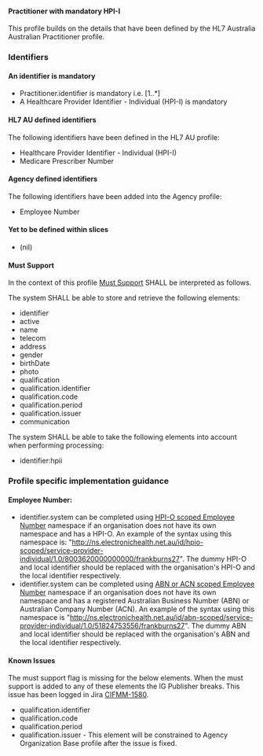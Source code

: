 #### Practitioner with mandatory HPI-I

This profile builds on the details that have been defined by the HL7 Australia Australian Practitioner profile.

### Identifiers
#### An identifier is mandatory
* Practitioner.identifier is mandatory i.e. [1..*]
* A Healthcare Provider Identifier - Individual (HPI-I) is mandatory

#### HL7 AU defined identifiers
The following identifiers have been defined in the HL7 AU profile:
* Healthcare Provider Identifier - Individual (HPI-I)
* Medicare Prescriber Number 

#### Agency defined identifiers
The following identifiers have been added into the Agency profile:
* Employee Number

#### Yet to be defined within slices
* (nil)

#### Must Support
In the context of this profile [Must Support](http://hl7.org/fhir/STU3/conformance-rules.html#mustSupport) SHALL be interpreted as follows.

The system SHALL be able to store and retrieve the following elements:
* identifier
* active
* name
* telecom
* address
* gender
* birthDate
* photo
* qualification
* qualification.identifier
* qualification.code
* qualification.period
* qualification.issuer
* communication

The system SHALL be able to take the following elements into account when performing processing:
* identifier:hpii
	
### Profile specific implementation guidance
#### Employee Number:
* identifier.system can be completed using [HPI-O scoped Employee Number](http://ns.electronichealth.net.au/id/hpio-scoped/service-provider-individual/1.0) namespace if an organisation does not have its own namespace and has a HPI-O. An example of the syntax using this namespace is: "http://ns.electronichealth.net.au/id/hpio-scoped/service-provider-individual/1.0/8003620000000000/frankburns27". The dummy HPI-O and local identifier should be replaced with the organisation's HPI-O and the local identifier respectively. 
* identifier.system can be completed using [ABN or ACN scoped Employee Number](http://ns.electronichealth.net.au/id/abn-scoped/service-provider-individual/1.0) namespace if an organisation does not have its own namespace and has a registered Australian Business Number (ABN) or Australian Company Number (ACN). An example of the syntax using this namespace is "http://ns.electronichealth.net.au/id/abn-scoped/service-provider-individual/1.0/51824753556/frankburns27". The dummy ABN and local identifier should be replaced with the organisation's ABN and the local identifier respectively. 
 
#### Known Issues
The must support flag is missing for the below elements. When the must support is added to any of these elements the IG Publisher breaks. This issue has been logged in Jira [CIFMM-1580](https://jira.nehta.net.au/browse/CIFMM-1580).
* qualification.identifier
* qualification.code
* qualification.period
* qualification.issuer - This element will be constrained to Agency Organization Base profile after the issue is fixed.